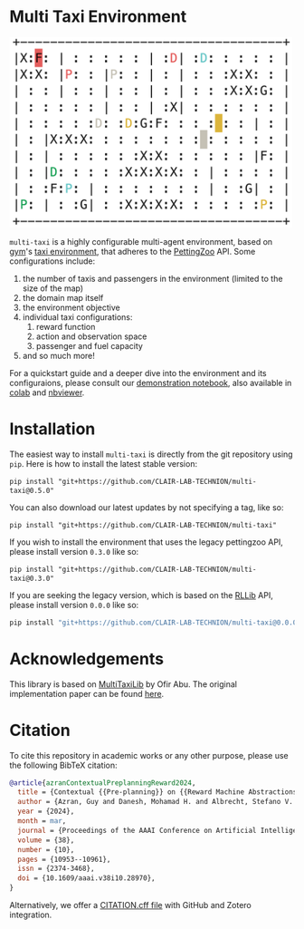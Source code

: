 # Multi Taxi Environment

<p>
    <img src="images/taxi_env.png" width="500" alt="taxi env example map"/>
</p>

`multi-taxi` is a highly configurable multi-agent environment, based on [gym](https://www.gymlibrary.ml/)'s
[taxi environment](https://www.gymlibrary.ml/environments/toy_text/taxi/), that adheres to the
[PettingZoo](https://www.pettingzoo.ml/) API. Some configurations include:
1. the number of taxis and passengers in the environment (limited to the size of the map)
2. the domain map itself
3. the environment objective
4. individual taxi configurations:
   1. reward function
   2. action and observation space
   3. passenger and fuel capacity
5. and so much more!

For a quickstart guide and a deeper dive into the environment and its configuraions, please consult our
[demonstration notebook](https://github.com/CLAIR-LAB-TECHNION/multi-taxi/blob/main/notebooks/MultiTaxiEnvDemo.ipynb), also
available in
[colab](https://colab.research.google.com/github/sarah-keren/multi-taxi/blob/main/notebooks/MultiTaxiEnvDemo.ipynb) and
[nbviewer](https://nbviewer.org/github/sarah-keren/multi-taxi/blob/main/notebooks/MultiTaxiEnvDemo.ipynb).
 
# Installation
The easiest way to install `multi-taxi` is directly from the git repository using `pip`. Here is how to install the
latest stable version:
```shell
pip install "git+https://github.com/CLAIR-LAB-TECHNION/multi-taxi@0.5.0"
```

You can also download our latest updates by not specifying a tag, like so:
```shell
pip install "git+https://github.com/CLAIR-LAB-TECHNION/multi-taxi"
```

If you wish to install the environment that uses the legacy pettingzoo API, please install version `0.3.0` like so:
```shell
pip install "git+https://github.com/CLAIR-LAB-TECHNION/multi-taxi@0.3.0"
```

If you are seeking the legacy version, which is based on the [RLLib](https://docs.ray.io/en/latest/rllib/index.html)
API, please install version `0.0.0` like so:
```bash
pip install "git+https://github.com/CLAIR-LAB-TECHNION/multi-taxi@0.0.0"
```

# Acknowledgements
This library is based on [MultiTaxiLib](https://github.com/ofirAbu/MultiTaxiLib) by Ofir Abu. The original
implementation paper can be found [here](https://github.com/ofirAbu/MultiTaxiLib/blob/master/MultiTaxiLabProject.pdf). 

# Citation
To cite this repository in academic works or any other purpose, please use the following BibTeX citation:
```BibTeX
@article{azranContextualPreplanningReward2024,
  title = {Contextual {{Pre-planning}} on {{Reward Machine Abstractions}} for {{Enhanced Transfer}} in {{Deep Reinforcement Learning}}},
  author = {Azran, Guy and Danesh, Mohamad H. and Albrecht, Stefano V. and Keren, Sarah},
  year = {2024},
  month = mar,
  journal = {Proceedings of the AAAI Conference on Artificial Intelligence},
  volume = {38},
  number = {10},
  pages = {10953--10961},
  issn = {2374-3468},
  doi = {10.1609/aaai.v38i10.28970},
}
```
Alternatively, we offer a [CITATION.cff file](https://citation-file-format.github.io/) with GitHub and Zotero
integration.
